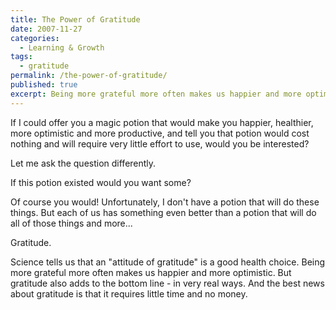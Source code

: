 ```yaml
---
title: The Power of Gratitude
date: 2007-11-27
categories:
  - Learning & Growth
tags:
  - gratitude
permalink: /the-power-of-gratitude/
published: true
excerpt: Being more grateful more often makes us happier and more optimistic.
---
```

If I could offer you a magic potion that would make you happier, healthier, more optimistic and more productive, and tell you that potion would cost nothing and will require very little effort to use, would you be interested?

Let me ask the question differently.

If this potion existed would you want some?

Of course you would! Unfortunately, I don't have a potion that will do these things. But each of us has something even better than a potion that will do all of those things and more...

Gratitude.

Science tells us that an "attitude of gratitude" is a good health choice. Being more grateful more often makes us happier and more optimistic. But gratitude also adds to the bottom line - in very real ways. And the best news about gratitude is that it requires little time and no money.